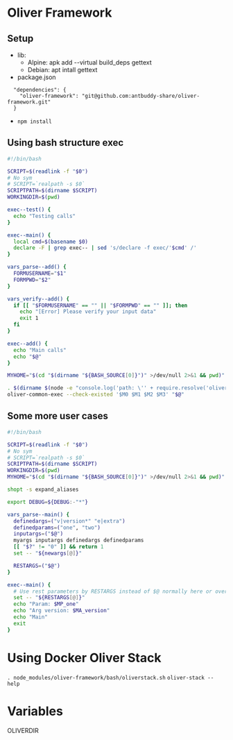 # Oliver Framework

## Setup

- lib:
  - Alpine: apk add --virtual build_deps gettext
  - Debian: apt intall gettext
- package.json

```
  "dependencies": {
    "oliver-framework": "git@github.com:antbuddy-share/oliver-framework.git"
  }
```

- `npm install`

## Using bash structure exec

```bash
#!/bin/bash

SCRIPT=$(readlink -f "$0")
# No sym
# SCRIPT=`realpath -s $0`
SCRIPTPATH=$(dirname $SCRIPT)
WORKINGDIR=$(pwd)

exec--test() {
  echo "Testing calls"
}

exec--main() {
  local cmd=$(basename $0)
  declare -F | grep exec-- | sed 's/declare -f exec/'$cmd' /'
}

vars_parse--add() {
  FORMUSERNAME="$1"
  FORMPWD="$2"
}

vars_verify--add() {
  if [[ "$FORMUSERNAME" == "" || "$FORMPWD" == "" ]]; then
    echo "[Error] Please verify your input data"
    exit 1
  fi
}

exec--add() {
  echo "Main calls"
  echo "$@"
}

MYHOME="$(cd "$(dirname "${BASH_SOURCE[0]}")" >/dev/null 2>&1 && pwd)"

. $(dirname $(node -e "console.log('path: \'' + require.resolve('oliver-framework'))" | grep -F "path: '" | cut -d "'" -f 2))/bash/common.sh
oliver-common-exec --check-existed '$M0 $M1 $M2 $M3' "$@"
```

## Some more user cases

```bash
#!/bin/bash

SCRIPT=$(readlink -f "$0")
# No sym
# SCRIPT=`realpath -s $0`
SCRIPTPATH=$(dirname $SCRIPT)
WORKINGDIR=$(pwd)
MYHOME="$(cd "$(dirname "${BASH_SOURCE[0]}")" >/dev/null 2>&1 && pwd)"

shopt -s expand_aliases

export DEBUG=${DEBUG:-"*"}

vars_parse--main() {
  definedargs=("v|version*" "e|extra")
  definedparams=("one", "two")
  inputargs=("$@")
  myargs inputargs definedargs definedparams
  [[ "$?" != "0" ]] && return 1
  set -- "${newargs[@]}"

  RESTARGS=("$@")
}

exec--main() {
  # Use rest parameters by RESTARGS instead of $@ normally here or override $@ by following command
  set -- "${RESTARGS[@]}"
  echo "Param: $MP_one"
  echo "Arg version: $MA_version"
  echo "Main"
  exit
}
```

# Using Docker Oliver Stack

`. node_modules/oliver-framework/bash/oliverstack.sh` `oliver-stack --help`

# Variables

OLIVERDIR
